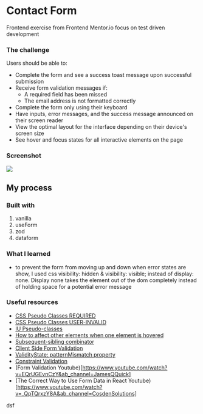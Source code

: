# Contact Form

Frontend exercise from Frontend Mentor.io
focus on test driven development

### The challenge

Users should be able to:

-   Complete the form and see a success toast message upon successful submission
-   Receive form validation messages if:
    -   A required field has been missed
    -   The email address is not formatted correctly
-   Complete the form only using their keyboard
-   Have inputs, error messages, and the success message announced on their screen reader
-   View the optimal layout for the interface depending on their device's screen size
-   See hover and focus states for all interactive elements on the page

### Screenshot

![](./screenshot.jpg)

## My process

### Built with

1. vanilla
2. useForm
3. zod
4. dataform

### What I learned

-   to prevent the form from moving up and down when error states are show, I used css visibility: hidden & visibility: visible; instead of display: none. Display none takes the element out of the dom completely instead of holding space for a potential error message

### Useful resources

-   [CSS Pseudo Classes REQUIRED ](https://developer.mozilla.org/en-US/docs/Web/CSS/:required)
-   [CSS Pseudo Classes USER-INVALID ](https://developer.mozilla.org/en-US/docs/Web/CSS/:user-invalid)
-   [IU Pseudo-classes](https://developer.mozilla.org/en-US/docs/Learn_web_development/Extensions/Forms/UI_pseudo-classes)
-   [How to affect other elements when one element is hovered](https://stackoverflow.com/questions/4502633/how-to-affect-other-elements-when-one-element-is-hovered)
-   [Subsequent-sibling combinator](https://developer.mozilla.org/en-US/docs/Web/CSS/Subsequent-sibling_combinator)
-   [Client Side Form Validation](https://developer.mozilla.org/en-US/docs/Learn_web_development/Extensions/Forms/Form_validation)
-   [ValidityState: patternMismatch property](https://developer.mozilla.org/en-US/docs/Web/API/ValidityState/patternMismatch)
-   [Constraint Validation](https://developer.mozilla.org/en-US/docs/Web/HTML/Constraint_validation)
-   (Form Validation Youtube)[https://www.youtube.com/watch?v=EQrUGEvnCzY&ab_channel=JamesQQuick]
-   (The Correct Way to Use Form Data in React Youtube)[https://www.youtube.com/watch?v=_QpTQrxzY8A&ab_channel=CosdenSolutions]

<!-- Code examples useForm
https://github.com/khaduj03/front-end-mentor-challenges-part-3/blob/main/contact-form-main/src/component/form/Form.tsx
https://www.frontendmentor.io/solutions/contact-form-main-2X4dgBQAVr -->

dsf
